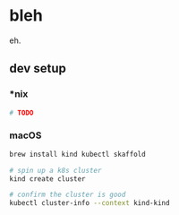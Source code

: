 # bleh

eh.

## dev setup

### \*nix

```sh
# TODO
```

### macOS

```sh
brew install kind kubectl skaffold

# spin up a k8s cluster
kind create cluster

# confirm the cluster is good
kubectl cluster-info --context kind-kind
```
